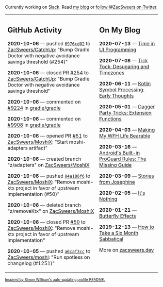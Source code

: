 Currently working on [Slack](https://slack.com/). Read [my blog](https://zacsweers.dev/) or [follow @ZacSweers on Twitter](https://twitter.com/ZacSweers).

<table><tr><td valign="top" width="60%">

## GitHub Activity
<!-- githubActivity starts -->
**2020-10-06** — pushed [`6976cd02`](https://github.com/ZacSweers/CatchUp/commit/6976cd026981ad382a2a79c0842a93595948e8f9) to [ZacSweers/CatchUp](https://api.github.com/repos/ZacSweers/CatchUp): "Bump Gradle Doctor with negative avoidance savings threshold (#254)"

**2020-10-06** — closed PR [#254](https://api.github.com/repos/ZacSweers/CatchUp/pulls/254) to [ZacSweers/CatchUp](https://api.github.com/repos/ZacSweers/CatchUp): "Bump Gradle Doctor with negative avoidance savings threshold"

**2020-10-06** — commented on [#9224](https://github.com/gradle/gradle/issues/9224#issuecomment-704563928) in [gradle/gradle](https://api.github.com/repos/gradle/gradle)

**2020-10-06** — commented on [#9908](https://github.com/gradle/gradle/issues/9908#issuecomment-704563772) in [gradle/gradle](https://api.github.com/repos/gradle/gradle)

**2020-10-06** — opened PR [#51](https://api.github.com/repos/ZacSweers/MoshiX/pulls/51) to [ZacSweers/MoshiX](https://api.github.com/repos/ZacSweers/MoshiX): "Start moshi-adapters artifact"

**2020-10-06** — created branch "z/adapters" on [ZacSweers/MoshiX](https://api.github.com/repos/ZacSweers/MoshiX)

**2020-10-06** — pushed [`04a186f6`](https://github.com/ZacSweers/MoshiX/commit/04a186f6012ff471f6fbf5f1065f36b87d2ec04b) to [ZacSweers/MoshiX](https://api.github.com/repos/ZacSweers/MoshiX): "Remove moshi-ktx project in favor of upstream implementation (#50)"

**2020-10-06** — deleted branch "z/removeKtx" on [ZacSweers/MoshiX](https://api.github.com/repos/ZacSweers/MoshiX)

**2020-10-06** — closed PR [#50](https://api.github.com/repos/ZacSweers/MoshiX/pulls/50) to [ZacSweers/MoshiX](https://api.github.com/repos/ZacSweers/MoshiX): "Remove moshi-ktx project in favor of upstream implementation"

**2020-10-05** — pushed [`a6caf3cc`](https://github.com/ZacSweers/moshi/commit/a6caf3ccaca9b7ffae3ec14439c8db6074424d02) to [ZacSweers/moshi](https://api.github.com/repos/ZacSweers/moshi): "Run spotless on changelog (#1251)"
<!-- githubActivity ends -->
</td><td valign="top" width="40%">

## On My Blog
<!-- blog starts -->
**2020-07-13** — [Time in UI Programming](https://www.zacsweers.dev/time-in-ui/)

**2020-07-08** — [Tick Tock: Desugaring and Timezones](https://www.zacsweers.dev/ticktock-desugaring-timezones/)

**2020-06-11** — [Kotlin Symbol Processing: Early Thoughts](https://www.zacsweers.dev/kotlin-symbol-processor-early-thoughts/)

**2020-05-01** — [Dagger Party Tricks: Extension Functions](https://www.zacsweers.dev/dagger-party-tricks-extension-functions/)

**2020-04-03** — [Making My WFH Life Bearable](https://www.zacsweers.dev/making-wfh-life-bearable/)

**2020-03-16** — [Android's Built-in ProGuard Rules: The Missing Guide](https://www.zacsweers.dev/android-proguard-rules/)

**2020-03-09** — [Stories from Josephine](https://www.zacsweers.dev/stories-from-josephine/)

**2020-02-05** — [It's Nothing](https://www.zacsweers.dev/its-nothing/)

**2020-01-21** — [Butterfly Effects](https://www.zacsweers.dev/butterfly-effects/)

**2019-12-13** — [How to Take a Six Month Sabbatical](https://www.zacsweers.dev/how-to-take-a-six-month-sabbatical/)
<!-- blog ends -->
More on [zacsweers.dev](https://zacsweers.dev/)
</td></tr></table>

<sub><a href="https://simonwillison.net/2020/Jul/10/self-updating-profile-readme/">Inspired by Simon Willison's auto-updating profile README.</a></sub>